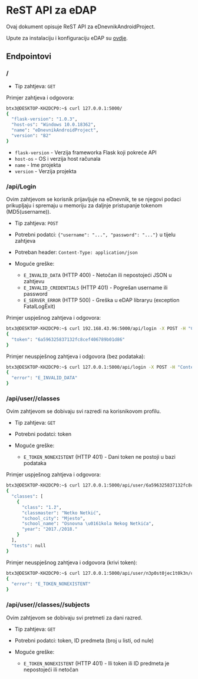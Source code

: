 # ReST API za eDAP

Ovaj dokument opisuje ReST API za eDnevnikAndroidProject.

Upute za instalaciju i konfiguraciju eDAP su [ovdje](https://github.com/btx3/eDnevnik/blob/master/README_edap.md).

## Endpointovi

### /

* Tip zahtjeva: `GET`

Primjer zahtjeva i odgovora:
```bash
btx3@DESKTOP-KH2DCP0:~$ curl 127.0.0.1:5000/
{
  "flask-version": "1.0.3",
  "host-os": "Windows 10.0.18362",
  "name": "eDnevnikAndroidProject",
  "version": "B2"
}
```

* `flask-version` - Verzija frameworka Flask koji pokreće API
* `host-os` - OS i verzija host računala
* `name` - Ime projekta
* `version` - Verzija projekta

### /api/Login

Ovim zahtjevom se korisnik prijavljuje na eDnevnik, te se njegovi podaci prikupljaju i spremaju u memoriju za daljnje pristupanje tokenom (MD5(username)).

* Tip zahtjeva: `POST`
* Potrebni podatci: `{"username": "...", "password": "..."}` u tijelu zahtjeva
* Potreban header: `Content-Type: application/json`

* Moguće greške:
  * `E_INVALID_DATA` (HTTP 400) - Netočan ili nepostojeći JSON u zahtjevu
  * `E_INVALID_CREDENTIALS` (HTTP 401) - Pogrešan username ili password
  * `E_SERVER_ERROR` (HTTP 500) - Greška u eDAP libraryu (exception FatalLogExit)

Primjer uspješnog zahtjeva i odgovora:
```bash
btx3@DESKTOP-KH2DCP0:~$ curl 192.168.43.96:5000/api/login -X POST -H "Content-Type: application/json" -d '{"username":"pero.peric","password":"abc123def"}'
{
  "token": "6a596325837132fc8cef406789b01d86"
}
```

Primjer neuspješnog zahtjeva i odgovora (bez podataka):
```bash
btx3@DESKTOP-KH2DCP0:~$ curl 127.0.0.1:5000/api/login -X POST -H "Content-Type: application/json"
{
  "error": "E_INVALID_DATA"
}
```

### /api/user/<token>/classes

Ovim zahtjevom se dobivaju svi razredi na korisnikovom profilu.

* Tip zahtjeva: `GET`
* Potrebni podatci: token

* Moguće greške:
  * `E_TOKEN_NONEXISTENT` (HTTP 401) - Dani token ne postoji u bazi podataka

Primjer uspješnog zahtjeva i odgovora:
```bash
btx3@DESKTOP-KH2DCP0:~$ curl 127.0.0.1:5000/api/user/6a596325837132fc8cef406789b01d86/classes
{
  "classes": [
    {
      "class": "1.ž",
      "classmaster": "Netko Netkić",
      "school_city": "Mjesto",
      "school_name": "Osnovna \u0161kola Nekog Netkića",
      "year": "2017./2018."
    }
  ],
  "tests": null
}
```

Primjer neuspješnog zahtjeva i odgovora (krivi token):
```bash
btx3@DESKTOP-KH2DCP0:~$ curl 127.0.0.1:5000/api/user/n3p0st0jec1t0k3n/classes
{
  "error": "E_TOKEN_NONEXISTENT"
}
```

### /api/user/<token>/classes/<id predmeta>/subjects

Ovim zahtjevom se dobivaju svi pretmeti za dani razred.

* Tip zahtjeva: `GET`
* Potrebni podatci: token, ID predmeta (broj u listi, od nule)

* Moguće greške:
  * `E_TOKEN_NONEXISTENT` (HTTP 401) - Ili token ili ID predmeta je nepostojeći ili netočan
